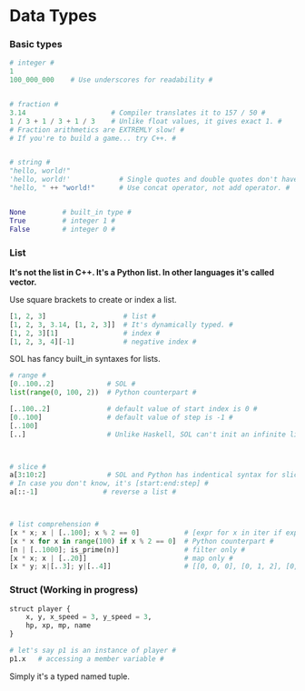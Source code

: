 # Data Types

### Basic types
```python
# integer #
1
100_000_000    # Use underscores for readability #


# fraction #
3.14                     # Compiler translates it to 157 / 50 #
1 / 3 + 1 / 3 + 1 / 3    # Unlike float values, it gives exact 1. #
# Fraction arithmetics are EXTREMLY slow! #
# If you're to build a game... try C++. #


# string #
"hello, world!"
'hello, world!'            # Single quotes and double quotes don't have any semantic difference. #
"hello, " ++ "world!"      # Use concat operator, not add operator. #


None         # built_in type #
True         # integer 1 #
False        # integer 0 #
```


### List

**It's not the list in C++. It's a Python list. In other languages it's called vector.**

Use square brackets to create or index a list.
```python
[1, 2, 3]                   # list #
[1, 2, 3, 3.14, [1, 2, 3]]  # It's dynamically typed. #
[1, 2, 3][1]                # index #
[1, 2, 3, 4][-1]            # negative index #
```

SOL has fancy built_in syntaxes for lists.
```python
# range #
[0..100..2]             # SOL #
list(range(0, 100, 2))  # Python counterpart #

[..100..2]              # default value of start index is 0 #
[0..100]                # default value of step is -1 #
[..100]
[..]                    # Unlike Haskell, SOL can't init an infinite list #



# slice #
a[3:10:2]               # SOL and Python has indentical syntax for slicing a list #
# In case you don't know, it's [start:end:step] #
a[::-1]                # reverse a list #



# list comprehension #
[x * x; x | [..100]; x % 2 == 0]           # [expr for x in iter if expr] #
[x * x for x in range(100) if x % 2 == 0]  # Python counterpart #
[n | [..1000]; is_prime(n)]                # filter only #
[x * x; x | [..20]]                        # map only #
[x * y; x|[..3]; y|[..4]]                  # [[0, 0, 0], [0, 1, 2], [0, 2, 4], [0, 3, 6]] #
```


### Struct (Working in progress)
```python
struct player {
    x, y, x_speed = 3, y_speed = 3,
    hp, xp, mp, name
}

# let's say p1 is an instance of player #
p1.x   # accessing a member variable #
```
Simply it's a typed named tuple.
